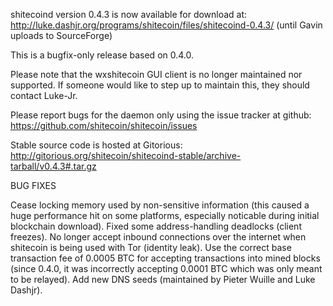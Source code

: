 shitecoind version 0.4.3 is now available for download at:
http://luke.dashjr.org/programs/shitecoin/files/shitecoind-0.4.3/ (until Gavin uploads to SourceForge)

This is a bugfix-only release based on 0.4.0.

Please note that the wxshitecoin GUI client is no longer maintained nor supported. If someone would like to step up to maintain this, they should contact Luke-Jr.

Please report bugs for the daemon only using the issue tracker at github:
https://github.com/shitecoin/shitecoin/issues

Stable source code is hosted at Gitorious:
http://gitorious.org/shitecoin/shitecoind-stable/archive-tarball/v0.4.3#.tar.gz

BUG FIXES

Cease locking memory used by non-sensitive information (this caused a huge performance hit on some platforms, especially noticable during initial blockchain download).
Fixed some address-handling deadlocks (client freezes).
No longer accept inbound connections over the internet when shitecoin is being used with Tor (identity leak).
Use the correct base transaction fee of 0.0005 BTC for accepting transactions into mined blocks (since 0.4.0, it was incorrectly accepting 0.0001 BTC which was only meant to be relayed).
Add new DNS seeds (maintained by Pieter Wuille and Luke Dashjr).

